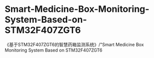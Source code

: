 # Smart-Medicine-Box-Monitoring-System-Based-on-STM32F407ZGT6
《基于STM32F407ZGT6的智慧药箱监测系统》/"Smart Medicine Box Monitoring System Based on STM32F407ZGT6
